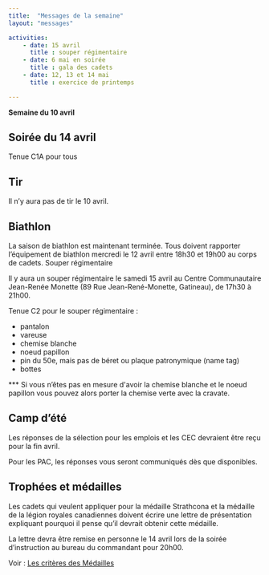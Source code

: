 ```yaml
---
title:  "Messages de la semaine"
layout: "messages"

activities: 
    - date: 15 avril 
      title : souper régimentaire
    - date: 6 mai en soirée 
      title : gala des cadets
    - date: 12, 13 et 14 mai 
      title : exercice de printemps

---
```


**Semaine du 10 avril**


## Soirée du 14 avril

Tenue C1A pour tous

## Tir

Il n’y aura pas de tir le 10 avril.

## Biathlon

La saison de biathlon est maintenant terminée. Tous doivent rapporter l’équipement de biathlon mercredi le 12 avril entre 18h30 et 19h00 au corps de cadets.
Souper régimentaire

Il y aura un souper régimentaire le samedi 15 avril au Centre Communautaire Jean-Renée Monette (89 Rue Jean-René-Monette, Gatineau), de 17h30 à 21h00.

Tenue C2 pour le souper régimentaire :

- pantalon
- vareuse
- chemise blanche
- noeud papillon
- pin du 50e, mais pas de béret ou plaque patronymique (name tag)
- bottes

*** Si vous n’êtes pas en mesure d'avoir la chemise blanche et le noeud papillon vous pouvez alors porter la chemise verte avec la cravate.

## Camp d’été

Les réponses de la sélection pour les emplois et les CEC devraient être reçu pour la fin avril.

Pour les PAC, les réponses vous seront communiqués dès que disponibles.

## Trophées et médailles

Les cadets qui veulent appliquer pour la médaille Strathcona et la médaille de la légion royales canadiennes doivent écrire une lettre de présentation expliquant pourquoi il pense qu’il devrait obtenir cette médaille.

La lettre devra être remise en personne le 14 avril lors de la soirée d’instruction au bureau du commandant pour 20h00.

Voir : [Les critères des Médailles](https://1drv.ms/w/s!AprueECwzlJkpZ4Lf_5gJmt1z7hrwg?e=FwIvFx)



 

